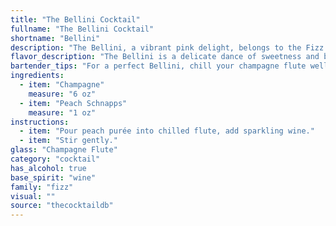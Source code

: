 ```yaml
---
title: "The Bellini Cocktail"
fullname: "The Bellini Cocktail"
shortname: "Bellini"
description: "The Bellini, a vibrant pink delight, belongs to the Fizz family, characterized by its bubbly, refreshing nature. This classic Italian cocktail, created in the 1930s at Harry's Bar in Venice, gets its name from the Venetian artist, Giovanni Bellini, due to its resemblance to his paintings. "
flavor_description: "The Bellini is a delicate dance of sweetness and bubbles. The peach schnapps brings a vibrant, ripe peach flavor with a hint of sweetness. This sweetness is balanced by the dryness and acidity of the Champagne, creating a harmonious and refreshing experience. The bubbles add a playful lightness, making it a perfect aperitivo. "
bartender_tips: "For a perfect Bellini, chill your champagne flute well. Use high-quality peach schnapps, not flavored vodka.  Pour a shot of schnapps into the glass and top with chilled champagne.  A gentle pour, avoiding too much foam, creates a beautiful layered effect. Garnish with a peach slice or a few fresh peach slices for an extra touch. "
ingredients:
  - item: "Champagne"
    measure: "6 oz"
  - item: "Peach Schnapps"
    measure: "1 oz"
instructions:
  - item: "Pour peach purée into chilled flute, add sparkling wine."
  - item: "Stir gently."
glass: "Champagne Flute"
category: "cocktail"
has_alcohol: true
base_spirit: "wine"
family: "fizz"
visual: ""
source: "thecocktaildb"
---
```


